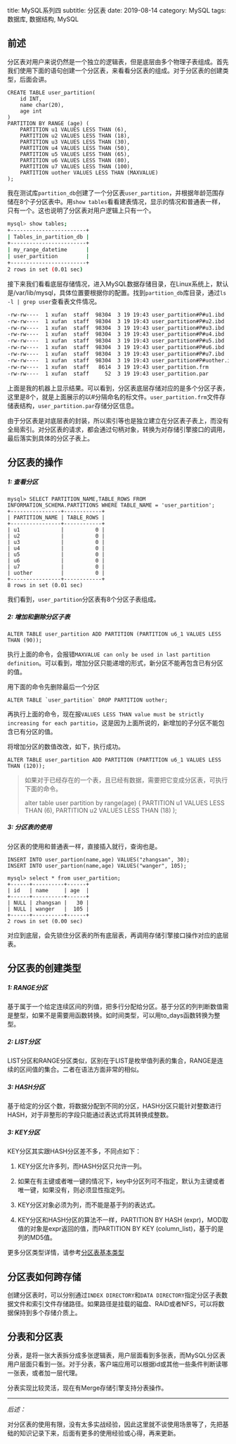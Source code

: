 title: MySQL系列四
subtitle: 分区表
date: 2019-08-14
category: MySQL
tags: 数据库, 数据结构, MySQL

## 前述
分区表对用户来说仍然是一个独立的逻辑表，但是底层由多个物理子表组成。首先我们使用下面的语句创建一个分区表，来看看分区表的组成。对于分区表的创建类型，后面会讲。

```mysql
CREATE TABLE user_partition(
    id INT,
    name char(20),
    age int
) 
PARTITION BY RANGE (age) (
    PARTITION u1 VALUES LESS THAN (6),
    PARTITION u2 VALUES LESS THAN (18),
    PARTITION u3 VALUES LESS THAN (30),
    PARTITION u4 VALUES LESS THAN (50),
    PARTITION u5 VALUES LESS THAN (65),
    PARTITION u6 VALUES LESS THAN (80),
    PARTITION u7 VALUES LESS THAN (100),
    PARTITION uother VALUES LESS THAN (MAXVALUE) 
);
```
我在测试库`partition_db`创建了一个分区表`user_partition`，并根据年龄范围存储在8个子分区表中。用`show tables`看看建表情况，显示的情况和普通表一样，只有一个。这也说明了分区表对用户逻辑上只有一个。

```bash
mysql> show tables;
+------------------------+
| Tables_in_partition_db |
+------------------------+
| my_range_datetime      |
| user_partition         |
+------------------------+
2 rows in set (0.01 sec)
```

接下来我们看看底层存储情况，进入MySQL数据存储目录，在Linux系统上，默认是/var/lib/mysql，具体位置要根据你的配置。找到`partition_db`库目录，通过`ls -l | grep user`查看表文件情况。

```bash
-rw-rw----  1 xufan  staff  98304  3 19 19:43 user_partition#P#u1.ibd
-rw-rw----  1 xufan  staff  98304  3 19 19:43 user_partition#P#u2.ibd
-rw-rw----  1 xufan  staff  98304  3 19 19:43 user_partition#P#u3.ibd
-rw-rw----  1 xufan  staff  98304  3 19 19:43 user_partition#P#u4.ibd
-rw-rw----  1 xufan  staff  98304  3 19 19:43 user_partition#P#u5.ibd
-rw-rw----  1 xufan  staff  98304  3 19 19:43 user_partition#P#u6.ibd
-rw-rw----  1 xufan  staff  98304  3 19 19:43 user_partition#P#u7.ibd
-rw-rw----  1 xufan  staff  98304  3 19 19:43 user_partition#P#uother.ibd
-rw-rw----  1 xufan  staff   8614  3 19 19:43 user_partition.frm
-rw-rw----  1 xufan  staff     52  3 19 19:43 user_partition.par
```
上面是我的机器上显示结果。可以看到，分区表底层存储对应的是多个分区子表，这里是8个，就是上面展示的以#分隔命名的标文件。`user_partition.frm`文件存储表结构，`user_partition.par`存储分区信息。

由于分区表是对底层表的封装，所以索引等也是独立建立在分区表子表上，而没有全局索引。对分区表的请求，都会通过句柄对象，转换为对存储引擎接口的调用，最后落实到具体的分区子表上。

## 分区表的操作

##### 1: 查看分区
```mysql
mysql> SELECT PARTITION_NAME,TABLE_ROWS FROM INFORMATION_SCHEMA.PARTITIONS WHERE TABLE_NAME = 'user_partition';
+----------------+------------+
| PARTITION_NAME | TABLE_ROWS |
+----------------+------------+
| u1             |          0 |
| u2             |          0 |
| u3             |          0 |
| u4             |          0 |
| u5             |          0 |
| u6             |          0 |
| u7             |          0 |
| uother         |          0 |
+----------------+------------+
8 rows in set (0.01 sec)
```
我们看到，`user_partition`分区表有8个分区子表组成。

##### 2: 增加和删除分区子表

```mysql
ALTER TABLE user_partition ADD PARTITION (PARTITION u6_1 VALUES LESS THAN (90));
```
执行上面的命令，会报错`MAXVALUE can only be used in last partition definition`。可以看到，增加分区只能递增的形式，新分区不能再包含已有分区的值。

用下面的命令先删除最后一个分区

```mysql
ALTER TABLE `user_partition` DROP PARTITION uother;
```

再执行上面的命令，现在报`VALUES LESS THAN value must be strictly increasing for each partitio`，这是因为上面所说的，新增加的子分区不能包含已有分区的值。

将增加分区的数值改改，如下，执行成功。

```mysql
ALTER TABLE user_partition ADD PARTITION (PARTITION u6_1 VALUES LESS THAN (120));
```

> 如果对于已经存在的一个表，且已经有数据，需要把它变成分区表，可执行下面的命令。
>
> alter table user partition by range(age) (
>    PARTITION u1 VALUES LESS THAN (6),
>    PARTITION u2 VALUES LESS THAN (18)
> );

##### 3: 分区表的使用

分区表的使用和普通表一样，直接插入就行，查询也是。

```mysql
INSERT INTO user_partion(name,age) VALUES("zhangsan", 30);
INSERT INTO user_partion(name,age) VALUES("wanger", 105);
```
```mysql
mysql> select * from user_partition;
+------+----------+------+
| id   | name     | age  |
+------+----------+------+
| NULL | zhangsan |   30 |
| NULL | wanger   |  105 |
+------+----------+------+
2 rows in set (0.00 sec)
```

对应到底层，会先锁住分区表的所有底层表，再调用存储引擎接口操作对应的底层表。

## 分区表的创建类型

##### 1: RANGE分区

基于属于一个给定连续区间的列值，把多行分配给分区。基于分区的列判断数值需是整型，如果不是需要用函数转换。如时间类型，可以用to_days函数转换为整型。

##### 2: LIST分区

LIST分区和RANGE分区类似，区别在于LIST是枚举值列表的集合，RANGE是连续的区间值的集合。二者在语法方面非常的相似。

##### 3: HASH分区

基于给定的分区个数，将数据分配到不同的分区，HASH分区只能针对整数进行HASH，对于非整形的字段只能通过表达式将其转换成整数。

##### 3: KEY分区

KEY分区其实跟HASH分区差不多，不同点如下：

1. KEY分区允许多列，而HASH分区只允许一列。

2. 如果在有主键或者唯一键的情况下，key中分区列可不指定，默认为主键或者唯一键，如果没有，则必须显性指定列。

3. KEY分区对象必须为列，而不能是基于列的表达式。

4. KEY分区和HASH分区的算法不一样，PARTITION BY HASH (expr)，MOD取值的对象是expr返回的值，而PARTITION BY KEY (column_list)，基于的是列的MD5值。

更多分区类型详情，请参考[分区表基本类型](http://mysql.taobao.org/monthly/2017/11/09/)

## 分区表如何跨存储

创建分区表时，可以分别通过`INDEX DIRECTORY`和`DATA DIRECTORY`指定分区子表数据文件和索引文件存储路径。如果路径是挂载的磁盘、RAID或者NFS，可以将数据保持到多个存储介质上。

## 分表和分区表
分表，是将一张大表拆分成多张逻辑表，用户层面看到多张表，而MySQL分区表用户层面只看到一张。对于分表，客户端应用可以根据id或其他一些条件判断读哪一张表，或者加一层代理。

分表实现比较灵活，现在有Merge存储引擎支持分表操作。

----
*后述：*

对分区表的使用有限，没有太多实战经验，因此这里就不谈使用场景等了，先把基础的知识记录下来，后面有更多的使用经验或心得，再来更新。